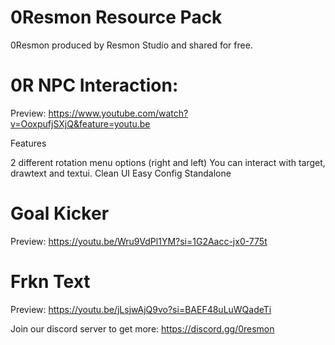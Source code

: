 # 0Resmon Resource Pack

0Resmon produced by Resmon Studio and shared for free.

# 0R NPC Interaction: 
Preview: https://www.youtube.com/watch?v=OoxpufjSXjQ&feature=youtu.be

Features

2 different rotation menu options (right and left)
You can interact with target, drawtext and textui. 
Clean UI 
Easy Config 
Standalone

# Goal Kicker
Preview: https://youtu.be/Wru9VdPl1YM?si=1G2Aacc-jx0-775t


# Frkn Text
Preview: https://youtu.be/jLsjwAjQ9vo?si=BAEF48uLuWQadeTi

Join our discord server to get more: https://discord.gg/0resmon
